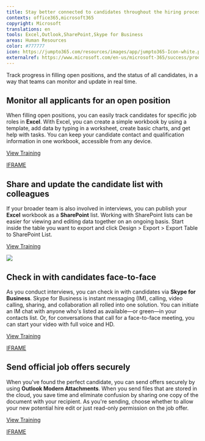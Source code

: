 ```yaml
---
title: Stay better connected to candidates throughout the hiring process
contexts: office365,microsoft365
copyright: Microsoft
translations: en
tools: Excel,Outlook,SharePoint,Skype for Business
areas: Human Resources 
color: #777777
icon: https://jumpto365.com/resources/images/app/jumpto365-Icon-white.png
externalref: https://www.microsoft.com/en-us/microsoft-365/success/productivitylibrary/stay-better-connected-to-candidates-throughout-the-hiring-process
---
```

Track progress in filling open positions, and the status of all candidates, in a way that teams can monitor and update in real time.


## Monitor all applicants for an open position

When filling open positions, you can easily track candidates for specific job roles in **Excel**. With Excel, you can create a simple workbook by using a template, add data by typing in a worksheet, create basic charts, and get help with tasks. You can keep your candidate contact and qualification information in one workbook, accessible from any device.

[View Training](https://support.office.com/en-US/article/Excel-2016-training-11af2a19-c46d-4b53-916d-f1597ba2b2ae)

[IFRAME](https://www.microsoft.com/en-us/videoplayer/embed/RE1UHCQ)

## Share and update the candidate list with colleagues

If your broader team is also involved in interviews, you can publish your **Excel** workbook as a **SharePoint** list. Working with SharePoint lists can be easier for viewing and editing data together on an ongoing basis. Start inside the table you want to export and click Design > Export > Export Table to SharePoint List.

[View Training](https://support.office.com/en-US/article/Export-an-Excel-table-to-SharePoint-974544F9-94BC-4AA8-9159-97282D256DAB)

![](http://img-prod-cms-rt-microsoft-com.akamaized.net/cms/api/am/imageFileData/RE1MMU5?ver=4ad6)

## Check in with candidates face-to-face

As you conduct interviews, you can check in with candidates via **Skype for Business**. Skype for Business is instant messaging (IM), calling, video calling, sharing, and collaboration all rolled into one solution. You can initiate an IM chat with anyone who's listed as available—or green—in your contacts list. Or, for conversations that call for a face-to-face meeting, you can start your video with full voice and HD.

[View Training](https://support.office.com/en-US/article/Introducing-Skype-for-Business-e705627e-8e94-4bae-ac8b-4ccea5a9c4c0)

[IFRAME](https://www.microsoft.com/en-us/videoplayer/embed/RE1Tmri)

## Send official job offers securely

When you've found the perfect candidate, you can send offers securely by using **Outlook Modern Attachments**. When you send files that are stored in the cloud, you save time and eliminate confusion by sharing one copy of the document with your recipient. As you're sending, choose whether to allow your new potential hire edit or just read-only permission on the job offer. 

[View Training](https://support.office.com/en-US/article/Smarter-attachments-1640e4ed-5322-4145-8798-cbf16ca3773e)

[IFRAME](https://www.microsoft.com/en-us/videoplayer/embed/RE1Tugl)

